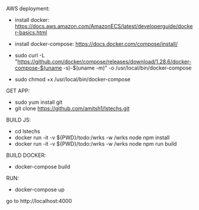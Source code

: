AWS deployment:

* install docker: https://docs.aws.amazon.com/AmazonECS/latest/developerguide/docker-basics.html
* install docker-compose: https://docs.docker.com/compose/install/

* sudo curl -L "https://github.com/docker/compose/releases/download/1.28.6/docker-compose-$(uname -s)-$(uname -m)" -o /usr/local/bin/docker-compose

* sudo chmod +x /usr/local/bin/docker-compose

GET APP:

* sudo yum install git
* git clone https://github.com/amitsh1/lstechs.git

BUILD JS:

* cd lstechs
* docker run -it -v ${PWD}/todo:/wrks -w /wrks node npm install
* docker run -it -v ${PWD}/todo:/wrks -w /wrks node npm run build

BUILD DOCKER:

* docker-compose build

RUN:

* docker-compose up

go to http://localhost:4000